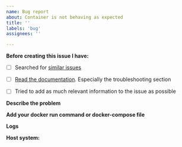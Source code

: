 ```yaml
---
name: Bug report
about: Container is not behaving as expected
title: ''
labels: 'bug'
assignees: ''

---
```


<!-- 
PLEASE READ BELOW AND FILL IN THE TEMPLATE!
In the future, any issues NOT using the template will be closed.
Thanks for filing an issue! Before hitting the button, please answer these questions. It's helpful to search the existing GitHub issues first. It's likely that another user has already reported the issue you're facing, or it's a known issue that we're already aware of.
-->
**Before creating this issue I have:**
<!-- Put an X (capital X) in the boxes to tick them, like this [X] (please use preview post to make sure they are marked correctly) -->
- [ ] Searched for [similar issues](https://github.com/haugene/docker-transmission-openvpn/issues)
- [ ] [Read the documentation](https://haugene.github.io/docker-transmission-openvpn/). Especially the troubleshooting section
- [ ] Tried to add as much relevant information to the issue as possible


**Describe the problem**
<!-- A clear and concise description of what the bug is. -->

**Add your docker run command or docker-compose file**
<!-- To understand how your container is running, provide the docker run command or the docker-compose.yml file you used to start it. If you're using a GUI to set up the container then provide screenshots or a list of options and settings. -->

**Logs**
<!-- Provide all logs from the container. By default the should not be any sensitive information there, but if there is then mask it with *** or something similar.
You can get the logs by running "docker logs <container-name>". -->

**Host system:**
<!-- Are you running on Ubuntu, a NAS, Raspberry Pi, Mac OS or something else?
Which version of Docker are you using? -->
